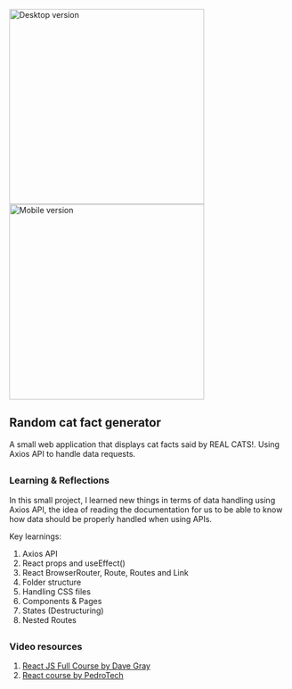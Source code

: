 <p align="cener">
<img alt="Desktop version" height="350px" src="https://user-images.githubusercontent.com/56340295/235044181-f8e2ff03-9468-4f13-a263-f62f29115517.png">
<img alt="Mobile version" height="350px" src="https://user-images.githubusercontent.com/56340295/235044186-91d4be96-0529-467b-88ae-f6ab2c4441e5.png">
</p>

## Random cat fact generator

A small web application that displays cat facts said by REAL CATS!. Using Axios API to handle data requests.

##

### Learning & Reflections

In this small project, I learned new things in terms of data handling using Axios API, the idea of reading the documentation for us to be able to know how data should be properly handled when using APIs.

Key learnings:

1. Axios API
2. React props and useEffect()
4. React BrowserRouter, Route, Routes and Link
5. Folder structure
6. Handling CSS files
7. Components & Pages
8. States (Destructuring)
9. Nested Routes

##

### Video resources

1. [React JS Full Course by Dave Gray](https://www.youtube.com/watch?v=RVFAyFWO4go)
2. [React course by PedroTech](https://www.youtube.com/watch?v=f55qeKGgB_M)

